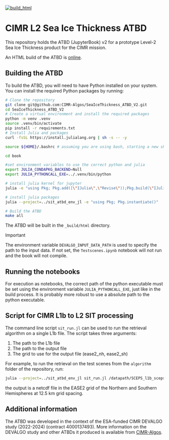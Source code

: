 [![build_html](https://github.com/CIMR-Algos/SeaIceThickness_ATBD_V2/actions/workflows/build_html.yml/badge.svg)](https://github.com/CIMR-Algos/SeaIceThickness_ATBD_V2/actions/workflows/build_html.yml)

# CIMR L2 Sea Ice Thickness ATBD

This repository holds the ATBD (JupyterBook) v2 for a prototype Level-2 Sea Ice Thickness product for the CIMR mission.

An HTML build of the ATBD is [online](https://cimr-algos.github.io/SeaIceThickness_ATBD_V2/intro.html).

## Building the ATBD

To build the ATBD, you will need to have Python installed on your system. You can install the required Python packages by running:

```bash
# Clone the repository
git clone git@github.com:CIMR-Algos/SeaIceThickness_ATBD_V2.git
cd SeaIceThickness_ATBD_V2
# Create a virtual environment and install the required packages
python -m venv .venv
source .venv/bin/activate
pip install -r requirements.txt
# Install Julia and packages
curl -fsSL https://install.julialang.org | sh -s -- -y

source ${HOME}/.bashrc # assuming you are using bash, starting a new shell would also work

cd book

#set environment variables to use the correct python and julia
export JULIA_CONDAPKG_BACKEND=Null
export JULIA_PYTHONCALL_EXE=../.venv/bin/python

# install julia kernel for jupyter
julia -e "using Pkg; Pkg.add([\"IJulia\",\"Revise\"));Pkg.build(\"IJulia\")"

# install julia packages
julia --project=../sit_atbd_env_jl -e "using Pkg; Pkg.instantiate()"

# Build the ATBD
make all
```

The ATBD will be built in the `_build/html` directory.

> [!IMPORTANT]  
> The environment variable `DEVALGO_INPUT_DATA_PATH` is used to specify the path to the input data. If not set, the `Testscenes.ipynb` notebook will not run and the book will not compile.

## Running the notebooks
For execution as notebooks, the correct path of the python executable must be set using the environment variable `JULIA_PYTHONCALL_EXE`, just like in the build process. It is probably more robust to use a absolute path to the python executable.

## Script for CIMR L1b to L2 SIT processing
The command line script `sit_run.jl` can be used to run the retrieval algorithm on a single L1b file. The script takes three arguments:

1. The path to the L1b file
2. The path to the output file
3. The grid to use for the output file (ease2_nh, ease2_sh)

For example, to run the retrieval on the test scenes from the `algorithm` folder of the repository, run:

```bash
julia --project=../sit_atbd_env_jl sit_run.jl /datapath/SCEPS_l1b_sceps_geo_polar_scene_1_unfiltered_tot_minimal_nom_nedt_apc_tot_v2p1.nc /outputpath/out_polar.nc ease2_nh  
```

the output is a netcdf file in the EASE2 grid of the Northern and Southern Hemispheres at 12.5&nbsp;km grid spacing.


## Additional information

The ATBD was developed in the context of the ESA-funded CIMR DEVALGO study (2022-2024) (contract 4000137493). More information on the DEVALGO study
and other ATBDs it produced is available from [CIMR-Algos](https://github.com/CIMR-Algos).